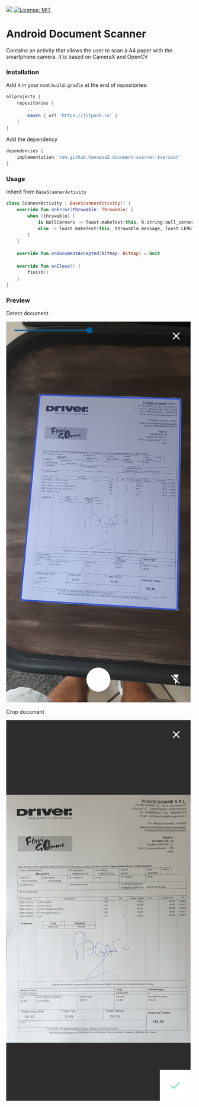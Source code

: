 [![](https://jitpack.io/v/hannesa2/document-scanner.svg)](https://jitpack.io/#hannesa2/document-scanner)
[![License: MIT](https://img.shields.io/badge/License-MIT-yellow.svg)](https://opensource.org/licenses/MIT)
# Android Document Scanner
Contains an activity that allows the user to scan a A4 paper with the smartphone camera.
It is based on CameraX and OpenCV

### Installation
Add it in your root `build.gradle` at the end of repositories:
```groovy
allprojects {
	repositories {
		...
		maven { url 'https://jitpack.io' }
	}
}
```
Add the dependency
```groovy
dependencies {
	implementation 'com.github.hannesa2:document-scanner:$version'
}
```

### Usage
Inherit from `BaseScannerActivity`

```kotlin
class ScannerActivity : BaseScannerActivity() {
    override fun onError(throwable: Throwable) {
        when (throwable) {
            is NullCorners -> Toast.makeText(this, R.string.null_corners, Toast.LENGTH_LONG).show()
            else -> Toast.makeText(this, throwable.message, Toast.LENGTH_LONG).show()
        }
    }

    override fun onDocumentAccepted(bitmap: Bitmap) = Unit

    override fun onClose() {
        finish()
    }
}
```

### Preview
Detect document

![detect](https://github.com/hannesa2/document-scanner/blob/master/images/detect.jpg)

Crop document

![crop](https://github.com/hannesa2/document-scanner/blob/master/images/crop.jpg)
